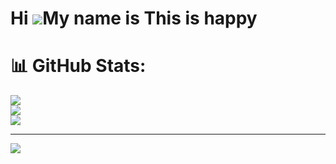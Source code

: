 
Hi ![](https://user-images.githubusercontent.com/18350557/176309783-0785949b-9127-417c-8b55-ab5a4333674e.gif)My name is This is happy
=====================================================================================================================================

# 📊 GitHub Stats:
![](https://github-readme-stats.vercel.app/api?username=thisishappy&theme=blue_navy&hide_border=false&include_all_commits=false&count_private=false)<br/>
![](https://github-readme-streak-stats.herokuapp.com/?user=thisishappy&theme=blue_navy&hide_border=false)<br/>
![](https://github-readme-stats.vercel.app/api/top-langs/?username=thisishappy&theme=blue_navy&hide_border=false&include_all_commits=false&count_private=false&layout=compact)

---
[![](https://visitcount.itsvg.in/api?id=thisishappy&icon=4&color=1)](https://visitcount.itsvg.in)

<!-- Proudly created with GPRM ( https://gprm.itsvg.in ) -->
